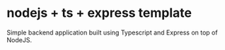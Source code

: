 # nodejs + ts + express template

Simple backend application built using Typescript and Express on top of NodeJS.
